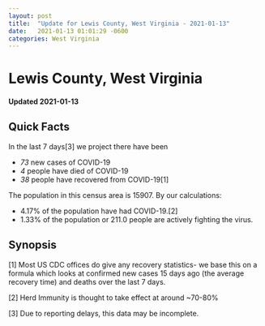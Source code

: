 ```yaml
---
layout: post
title:  "Update for Lewis County, West Virginia - 2021-01-13"
date:   2021-01-13 01:01:29 -0600
categories: West Virginia
---
```


# Lewis County, West Virginia
#### Updated 2021-01-13

## Quick Facts

In the last 7 days[3] we project there have been
- *73* new cases of COVID-19
- *4* people have died of COVID-19
- *38* people have recovered from COVID-19[1]

The population in this census area is 15907. By our calculations:
- 4.17% of the population have had COVID-19.[2]
- 1.33% of the population or 211.0 people are actively fighting the virus.

## Synopsis




[1] Most US CDC offices do give any recovery statistics- we base this on a formula which looks at confirmed new cases
15 days ago (the average recovery time) and deaths over the last 7 days.

[2] Herd Immunity is thought to take effect at around ~70-80%

[3] Due to reporting delays, this data may be incomplete.
 
    